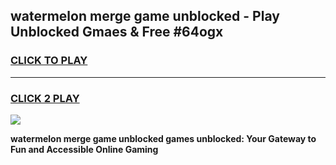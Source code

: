 
## watermelon merge game unblocked - Play Unblocked Gmaes & Free #64ogx
<h3>
<a href="https://news.freeplayer.one?title=watermelon_merge_game_unblocked&ref=24F">CLICK TO PLAY</a></h3>
<hr>

<h3>
<a href="https://news.freeplayer.one?title=watermelon_merge_game_unblocked&ref=24F">CLICK 2 PLAY</a>
  
</h3>

<a href="https://news.freeplayer.one?title=watermelon_merge_game_unblocked&ref=24F/"><img src="https://clearcache.store/games.png"></a>


**watermelon merge game unblocked games unblocked: Your Gateway to Fun and Accessible Online Gaming**

